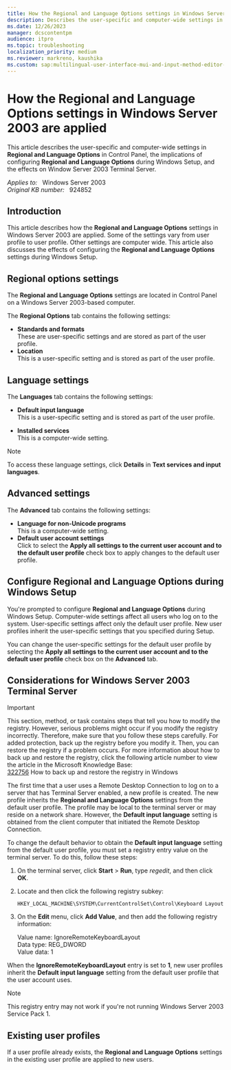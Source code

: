 ```yaml
---
title: How the Regional and Language Options settings in Windows Server 2003 are applied
description: Describes the user-specific and computer-wide settings in Regional and Language Options in Control Panel, the implications of configuring Regional and Language Options during Windows Setup, and the effects on Window Server 2003 Terminal Server.
ms.date: 12/26/2023
manager: dcscontentpm
audience: itpro
ms.topic: troubleshooting
localization_priority: medium
ms.reviewer: markreno, kaushika
ms.custom: sap:multilingual-user-interface-mui-and-input-method-editor-ime, csstroubleshoot
---
```

# How the Regional and Language Options settings in Windows Server 2003 are applied

This article describes the user-specific and computer-wide settings in **Regional and Language Options** in Control Panel, the implications of configuring **Regional and Language Options** during Windows Setup, and the effects on Window Server 2003 Terminal Server.

_Applies to:_ &nbsp; Windows Server 2003  
_Original KB number:_ &nbsp; 924852

## Introduction

This article describes how the **Regional and Language Options** settings in Windows Server 2003 are applied. Some of the settings vary from user profile to user profile. Other settings are computer wide. This article also discusses the effects of configuring the **Regional and Language Options** settings during Windows Setup.

## Regional options settings

The **Regional and Language Options** settings are located in Control Panel on a Windows Server 2003-based computer.

The **Regional Options** tab contains the following settings:

- **Standards and formats**  
    These are user-specific settings and are stored as part of the user profile.
- **Location**  
    This is a user-specific setting and is stored as part of the user profile.

## Language settings

The **Languages** tab contains the following settings:

- **Default input language**  
    This is a user-specific setting and is stored as part of the user profile.

- **Installed services**  
    This is a computer-wide setting.

> [!NOTE]
> To access these language settings, click **Details** in **Text services and input languages**.

## Advanced settings

The **Advanced** tab contains the following settings:

- **Language for non-Unicode programs**  
    This is a computer-wide setting.
- **Default user account settings**  
    Click to select the **Apply all settings to the current user account and to the default user profile** check box to apply changes to the default user profile.

## Configure Regional and Language Options during Windows Setup

You're prompted to configure **Regional and Language Options** during Windows Setup. Computer-wide settings affect all users who log on to the system. User-specific settings affect only the default user profile. New user profiles inherit the user-specific settings that you specified during Setup.

You can change the user-specific settings for the default user profile by selecting the **Apply all settings to the current user account and to the default user profile** check box on the **Advanced** tab.

## Considerations for Windows Server 2003 Terminal Server

> [!IMPORTANT]
> This section, method, or task contains steps that tell you how to modify the registry. However, serious problems might occur if you modify the registry incorrectly. Therefore, make sure that you follow these steps carefully. For added protection, back up the registry before you modify it. Then, you can restore the registry if a problem occurs. For more information about how to back up and restore the registry, click the following article number to view the article in the Microsoft Knowledge Base:  
[322756](https://support.microsoft.com/help/322756) How to back up and restore the registry in Windows  

The first time that a user uses a Remote Desktop Connection to log on to a server that has Terminal Server enabled, a new profile is created. The new profile inherits the **Regional and Language Options** settings from the default user profile. The profile may be local to the terminal server or may reside on a network share. However, the **Default input language** setting is obtained from the client computer that initiated the Remote Desktop Connection.

To change the default behavior to obtain the **Default input language** setting from the default user profile, you must set a registry entry value on the terminal server. To do this, follow these steps:

1. On the terminal server, click **Start** > **Run**, type *regedit*, and then click **OK**.
2. Locate and then click the following registry subkey:

    `HKEY_LOCAL_MACHINE\SYSTEM\CurrentControlSet\Control\Keyboard Layout`
3. On the **Edit** menu, click **Add Value**, and then add the following registry information:

    Value name: IgnoreRemoteKeyboardLayout  
    Data type: REG_DWORD  
    Value data: 1  

When the **IgnoreRemoteKeyboardLayout** entry is set to **1**, new user profiles inherit the **Default input language** setting from the default user profile that the user account uses.

> [!NOTE]
> This registry entry may not work if you're not running Windows Server 2003 Service Pack 1.

## Existing user profiles

If a user profile already exists, the **Regional and Language Options** settings in the existing user profile are applied to new users.
